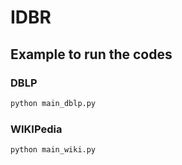 # IDBR
## Example to run the codes
### DBLP
``` bash
python main_dblp.py
``` 
### WIKIPedia
``` bash
python main_wiki.py
``` 
